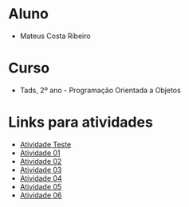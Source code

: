 # Aluno
- Mateus Costa Ribeiro

#  Curso
- Tads, 2º ano - Programação Orientada a Objetos

# Links para atividades
- [Atividade Teste](https://github.com/M-C-Ribeiro/Aula-Java-POO/blob/main/Atividade%20Teste/notebook/AtvTeste.ipynb)
- [Atividade 01](https://github.com/M-C-Ribeiro/Aula-Java-POO/blob/main/Atividades/Atv01/notebook/Atv01.ipynb)
- [Atividade 02](https://github.com/M-C-Ribeiro/Aula-Java-POO/blob/main/Atividades/Atv02/notebook/Atv02.ipynb)
- [Atividade 03](https://github.com/M-C-Ribeiro/Aula-Java-POO/blob/main/Atividades/Atv03/notebook/Atv03.ipynb)
- [Atividade 04](https://github.com/M-C-Ribeiro/Aula-Java-POO/blob/main/Atividades/Atv04/notebook/Atv04.ipynb)
- [Atividade 05]()
- [Atividade 06]()
